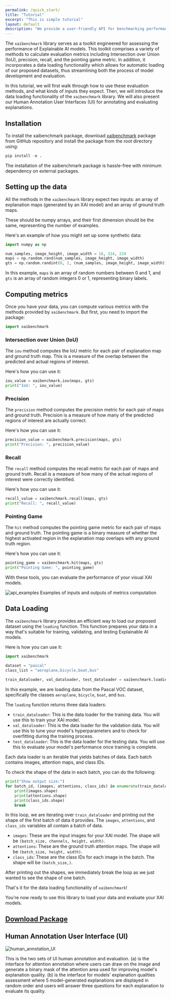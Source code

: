 ```yaml
---
permalink: /quick_start/
title: "Tutorial"
excerpt: "This is simple tutorial"
layout: default
description: "We provide a user-friendly API for benchmarking performance of visual Explainable Artificial Intelligence (XAI) models. Here is a tutorial on how to get started. "
---
```


The `xaibenchmark` library serves as a toolkit engineered for assessing the performance of Explainable AI models. 
This toolkit comprises a variety of methods to calculate evaluation metrics including Intersection over Union (IoU), precision, recall, and the pointing game metric. 
In addition, it incorporates a data loading functionality which allows for automatic loading of our proposed datasets, 
thus streamlining both the process of model development and evaluation.

In this tutorial, we will first walk through how to use these evaluation methods, and what kinds of inputs they expect.
Then, we will introduce the data loading functionality of the `xaibenchmark` library. 
We will also present our Human Annotation User Interfaces (UI) for annotating and evaluating explanations. 

## Installation
To install the xaibenchmark package, download [xaibenchmark](https://github.com/XAIdataset/xaibenchmarking/) package from GitHub repository and install the package from the root directory using:
```python
pip install -e .
```
The installation of the xaibenchmark package is hassle-free with minimum dependency on external packages.

## Setting up the data

All the methods in the `xaibenchmark` library expect two inputs: an array of explanation maps (generated by an XAI model) 
and an array of ground truth maps.

These should be numpy arrays, and their first dimension should be the same, representing the number of examples. 

Here's an example of how you might set up some synthetic data:

```python
import numpy as np

num_samples, image_height, image_width = 16, 224, 224
maps = np.random.rand(num_samples, image_height, image_width)
gts = np.random.randint(0, 2, (num_samples, image_height, image_width))
```

In this example, `maps` is an array of random numbers between 0 and 1, and `gts` is an array of random integers 0 or 1, representing binary labels.

## Computing metrics

Once you have your data, you can compute various metrics with the methods provided by `xaibenchmark`. 
But first, you need to import the package:

```python
import xaibenchmark
```

### Intersection over Union (IoU)

The `iou` method computes the IoU metric for each pair of explanation map and ground truth map. 
This is a measure of the overlap between the predicted and actual regions of interest.

Here's how you can use it:

```python
iou_value = xaibenchmark.iou(maps, gts)
print("IoU: ", iou_value)
```

### Precision

The `precision` method computes the precision metric for each pair of maps and ground truth. 
Precision is a measure of how many of the predicted regions of interest are actually correct.

Here's how you can use it:

```python
precision_value = xaibenchmark.precision(maps, gts)
print("Precision: ", precision_value)
```

### Recall

The `recall` method computes the recall metric for each pair of maps and ground truth. 
Recall is a measure of how many of the actual regions of interest were correctly identified.

Here's how you can use it:

```python
recall_value = xaibenchmark.recall(maps, gts)
print("Recall: ", recall_value)
```

### Pointing Game

The `hit` method computes the pointing game metric for each pair of maps and ground truth. 
The pointing game is a binary measure of whether the highest activated region in the explanation map overlaps with any ground truth region.

Here's how you can use it:

```python
pointing_game = xaibenchmark.hit(maps, gts)
print("Pointing Game: ", pointing_game)
```

With these tools, you can evaluate the performance of your visual XAI models.

<img src="/xaibenchmarking/images/api_examples.png" alt="api_examples">
Examples of inputs and outputs of metrics computation

## Data Loading

The `xaibenchmark` library provides an efficient way to load our proposed dataset using the `loading` function. 
This function prepares your data in a way that's suitable for training, validating, and testing Explainable AI models.

Here is how you can use it:

```python
import xaibenchmark

dataset = "pascal"
class_list = "aeroplane,bicycle,boat,bus"
    
train_dataloader, val_dataloader, test_dataloader = xaibenchmark.loading(dataset, class_list)
```

In this example, we are loading data from the Pascal VOC dataset, specifically the classes `aeroplane`, `bicycle`, `boat`, and `bus`. 

The `loading` function returns three data loaders:

- `train_dataloader`: This is the data loader for the training data. 
You will use this to train your XAI model.
- `val_dataloader`: This is the data loader for the validation data. 
You will use this to tune your model's hyperparameters and to check for overfitting during the training process.
- `test_dataloader`: This is the data loader for the testing data. 
You will use this to evaluate your model's performance once training is complete.

Each data loader is an iterable that yields batches of data. Each batch contains images, attention maps, and class IDs. 

To check the shape of the data in each batch, you can do the following:

```python
print("Show output size:")
for batch_id, (images, attentions, class_ids) in enumerate(train_dataloader):
    print(images.shape)
    print(attentions.shape)
    print(class_ids.shape)
    break
```

In this loop, we are iterating over `train_dataloader` and printing out the shape of the first batch of data it provides. 
The `images`, `attentions`, and `class_ids` variables all contain a batch of data. 

- `images`: These are the input images for your XAI model. The shape will be `(batch_size, channels, height, width)`.
- `attentions`: These are the ground truth attention maps. The shape will be `(batch_size, height, width)`.
- `class_ids`: These are the class IDs for each image in the batch. The shape will be `(batch_size,)`.

After printing out the shapes, we immediately break the loop as we just wanted to see the shape of one batch. 

That's it for the data loading functionality of `xaibenchmark`! 

You're now ready to use this library to load your data and evaluate your XAI models.

## [Download Package](https://github.com/XAIdataset/xaibenchmarking/)

## Human Annotation User Interface (UI)

<img src="/xaibenchmarking/images/ui.png" alt="human_annotation_UI">

This is the two sets of UI human annotation and evaluation. 
(a) is the interface for attention annotation where users can draw on the image and generate a binary mask of the attention area used for improving model's explanation quality. 
(b) is the interface for models' explanation qualities assessment where 5 model-generated explanations are displayed in random order and users will answer three questions for each explanation to evaluate its quality.
